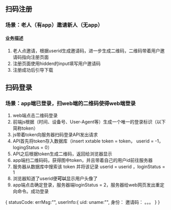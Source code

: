 ## 扫码注册

### 场景：老人（有app）邀请新人（无app）

#### 业务描述
1. 老人点邀请，根据userid生成邀请码，进一步生成二维码，二维码带着用户邀请码指向注册页面
2. 注册页面使用hidden的input填写用户邀请码
3. 注册成功后引导下载

## 扫码登录

### 场景：app端已登录，扫web端的二维码使得web端登录

1. web端点击二维码登录
2. 前端js根据（时间、设备号、User-Agent等）生成一个唯一的登录标识（以下简称token）
3. js带着token向服务器扫码登录API发出请求
4. API首先将token存入数据库（insert xxtable  token = token， userid = -1， logingStatus = 0）
5. API之后根据token生成二维码，返回给浏览器显示
6. app端扫二维码码，获得图中token，并且带着自己的用户id前往服务器
7. 服务器从数据库中搜索该 token 并将该记录 userid = userid ，loginStatus = 1
8. 浏览器知道了userid便**可以**显示用户头像了
9. app端点击确定登录，服务器端loginStatus = 2，服务器给web网页发出重定向命令。成功登录


{
	statusCode:
	errMsg:"",
	userInfo:{
		uid:
		uname:"",
		身份：
		邀请码：
		。。。
	}
}